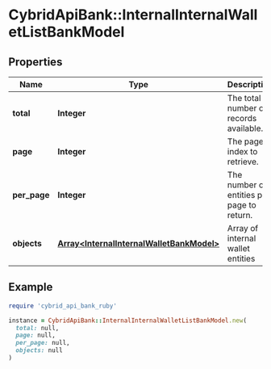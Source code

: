 # CybridApiBank::InternalInternalWalletListBankModel

## Properties

| Name | Type | Description | Notes |
| ---- | ---- | ----------- | ----- |
| **total** | **Integer** | The total number of records available. |  |
| **page** | **Integer** | The page index to retrieve. |  |
| **per_page** | **Integer** | The number of entities per page to return. |  |
| **objects** | [**Array&lt;InternalInternalWalletBankModel&gt;**](InternalInternalWalletBankModel.md) | Array of internal wallet entities |  |

## Example

```ruby
require 'cybrid_api_bank_ruby'

instance = CybridApiBank::InternalInternalWalletListBankModel.new(
  total: null,
  page: null,
  per_page: null,
  objects: null
)
```

